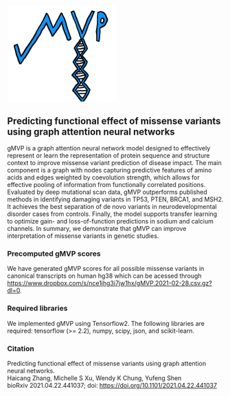 <img src="https://github.com/ShenLab/gMVP/blob/main/docs/_static/mvp_logo_nobackground_24kb.png?raw=true" width="256" alt="gMVP">

## Predicting functional effect of missense variants using graph attention neural networks

gMVP is a graph attention neural network model designed to effectively represent or learn the representation of protein sequence and structure context to improve missense variant prediction of disease impact. 
The main component is a graph with nodes capturing predictive features of amino acids and edges weighted by coevolution strength, which allows for effective pooling of information from functionally correlated positions. Evaluated by deep mutational scan data, gMVP outperforms published methods in identifying damaging variants in TP53, PTEN, BRCA1, and MSH2. It achieves the best separation of de novo variants in neurodevelopmental disorder cases from controls. Finally, the model supports transfer learning to optimize gain- and loss-of-function predictions in sodium and calcium channels. In summary, we demonstrate that gMVP can improve interpretation of missense variants in genetic studies.

### Precomputed gMVP scores
We have generated gMVP scores for all possible missense variants in canonical transcripts on human hg38 which can be acessed through
https://www.dropbox.com/s/nce1jhg3i7jw1hx/gMVP.2021-02-28.csv.gz?dl=0.

### Required libraries

We implemented gMVP using Tensorflow2. The following libraries are required: tensorflow (>= 2.2), numpy, scipy, json, and scikit-learn.



### Citation
Predicting functional effect of missense variants using graph attention neural networks.  
Haicang Zhang, Michelle S Xu, Wendy K Chung, Yufeng Shen  
bioRxiv 2021.04.22.441037; doi: https://doi.org/10.1101/2021.04.22.441037

